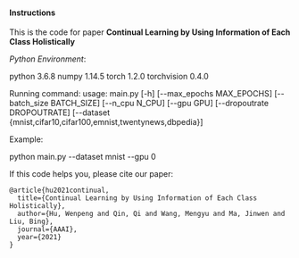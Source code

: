 #### Instructions

This is the code for paper  **Continual Learning by Using Information of Each Class Holistically**

*Python Environment*:

python                            3.6.8
numpy                            1.14.5
torch                               1.2.0
torchvision                     0.4.0

Running command:
usage: main.py [-h] [--max_epochs MAX_EPOCHS] [--batch_size BATCH_SIZE]
               [--n_cpu N_CPU] [--gpu GPU] [--dropoutrate DROPOUTRATE]
               [--dataset 	  {mnist,cifar10,cifar100,emnist,twentynews,dbpedia}]

Example: 

python main.py --dataset mnist --gpu 0



 If this code helps you, please cite our paper:

```bibex
@article{hu2021continual,
  title={Continual Learning by Using Information of Each Class Holistically},
  author={Hu, Wenpeng and Qin, Qi and Wang, Mengyu and Ma, Jinwen and Liu, Bing},
  journal={AAAI},
  year={2021}
}
```

